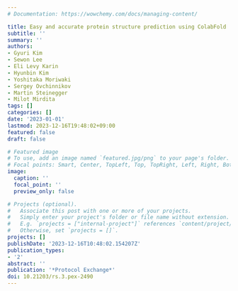 ```yaml
---
# Documentation: https://wowchemy.com/docs/managing-content/

title: Easy and accurate protein structure prediction using ColabFold
subtitle: ''
summary: ''
authors:
- Gyuri Kim
- Sewon Lee
- Eli Levy Karin
- Hyunbin Kim
- Yoshitaka Moriwaki
- Sergey Ovchinnikov
- Martin Steinegger
- Milot Mirdita
tags: []
categories: []
date: '2023-01-01'
lastmod: 2023-12-16T19:48:02+09:00
featured: false
draft: false

# Featured image
# To use, add an image named `featured.jpg/png` to your page's folder.
# Focal points: Smart, Center, TopLeft, Top, TopRight, Left, Right, BottomLeft, Bottom, BottomRight.
image:
  caption: ''
  focal_point: ''
  preview_only: false

# Projects (optional).
#   Associate this post with one or more of your projects.
#   Simply enter your project's folder or file name without extension.
#   E.g. `projects = ["internal-project"]` references `content/project/deep-learning/index.md`.
#   Otherwise, set `projects = []`.
projects: []
publishDate: '2023-12-16T10:48:02.154207Z'
publication_types:
- '2'
abstract: ''
publication: '*Protocol Exchange*'
doi: 10.21203/rs.3.pex-2490
---
```

